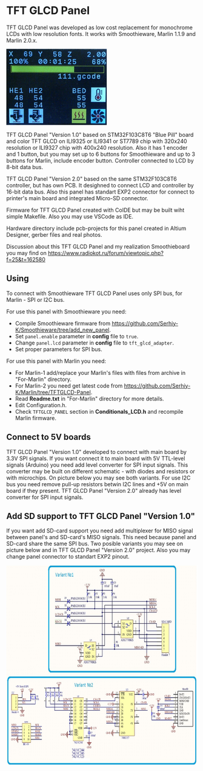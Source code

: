 # TFT GLCD Panel
TFT GLCD Panel was developed as low cost replacement for monochrome LCDs with low resolution fonts. It works with Smoothieware, Marlin 1.1.9 and Marlin 2.0.x.

<img src="./Hardware/Photos/Smoothie-progressbar.jpg"  width="265" height="200">

TFT GLCD Panel "Version 1.0" based on STM32F103C8T6 "Blue Pill" board and color TFT GLCD on ILI9325 or ILI9341 or ST7789 chip with 320x240 resolution or ILI9327 chip  with 400x240 resolution. Also it has 1 encoder and 1 button, but you may set up to 6 buttons for Smoothieware and up to 3 buttons for Marlin, include encoder button. Controller connected to LCD by 8-bit data bus.

TFT GLCD Panel "Version 2.0" based on the same STM32F103C8T6 controller, but has own PCB. It desighned to connect LCD and controller by 16-bit data bus. Also this panel has standart EXP2 connector for connect to printer's main board and integrated Micro-SD connector.

Firmware for TFT GLCD Panel created with CoIDE but may be built wiht simple Makefile. Also you may use VSCode as IDE.

Hardware directory include pcb-projects for this panel created in Altium Designer, gerber files and real photos.

Discussion about this TFT GLCD Panel and my realization Smoothieboard you may find on https://www.radiokot.ru/forum/viewtopic.php?f=25&t=162580

## Using
To connect with Smoothieware TFT GLCD Panel uses only SPI bus, for Marlin - SPI or I2C bus.

For use this panel with Smoothieware you need:
* Compile Smoothieware firmware from https://github.com/Serhiy-K/Smoothieware/tree/add_new_panel.
* Set `panel.enable` parameter in **config** file to `true`.
* Change `panel.lcd` parameter in **config** file to `tft_glcd_adapter`.
* Set proper parameters for SPI bus.

For use this panel with Marlin you need:
* For Marlin-1 add/replace your Marlin's files with files from archive in "For-Marlin" directory.
* For Marlin-2 you need get latest code from https://github.com/Serhiy-K/Marlin/tree/TFTGLCD-Panel.
* Read **Readme.txt** in "For-Marlin" directory for more details.
* Edit Configuration.h.
* Check `TFTGLCD_PANEL` section in **Conditionals_LCD.h** and recompile Marlin firmware.

## Connect to 5V boards
TFT GLCD Panel "Version 1.0" developed to connect with main board by 3.3V SPI signals. If you want connect it to main board with 5V TTL-level signals (Arduino) you need add level converter for SPI input signals. This converter may be built on different schematic - with diodes and resistors or with microchips. On picture below you may see both variants. For use I2C bus you need remove pull-up resistors betwin I2C lines and +5V on main board if they present. TFT GLCD Panel "Version 2.0" already has level converter for SPI input signals.

## Add SD support to TFT GLCD Panel "Version 1.0"
If you want add SD-card support you need add multiplexer for MISO signal between panel's and SD-card's MISO signals. This need because panel and SD-card share the same SPI bus. Two posible variants you may see on picture below and in TFT GLCD Panel "Version 2.0" project. Also you may change panel connector to standart EXP2 pinout.

<img src="./Hardware/tft-glcd-add_SD.jpg" width="800" height="528">